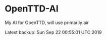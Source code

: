 # OpenTTD-AI
My AI for OpenTTD, will use primarily air

Latest backup: Sun Sep 22 00:55:01 UTC 2019
